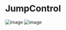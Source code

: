 # JumpControl

![image](https://github.com/rk042/JumpControl/assets/55497156/3f33b705-e26d-4dee-bdb6-f2d006ff38f4)
![image](https://github.com/rk042/JumpControl/assets/55497156/3c776a89-2a2e-4c1a-9051-80d81c605cc2)
